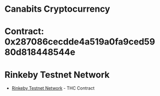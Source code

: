 # Canabits Cryptocurrency
# Contract: 0x287086cecdde4a519a0fa9ced5980d818448544e
# Rinkeby Testnet Network
* [Rinkeby Testnet Network](https://rinkeby.etherscan.io/token/0x287086cecdde4a519a0fa9ced5980d818448544e) - THC Contract
